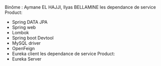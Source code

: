 Binôme : Aymane EL HAJJI, Ilyas BELLAMINE
les dependance de service Product:
- Spring DATA JPA
- Spring web
- Lombok
- Spring boot Devtool
- MySQL driver
- OpenFeign
- Eureka client
les dependance de service Product:
- Eureka Server
